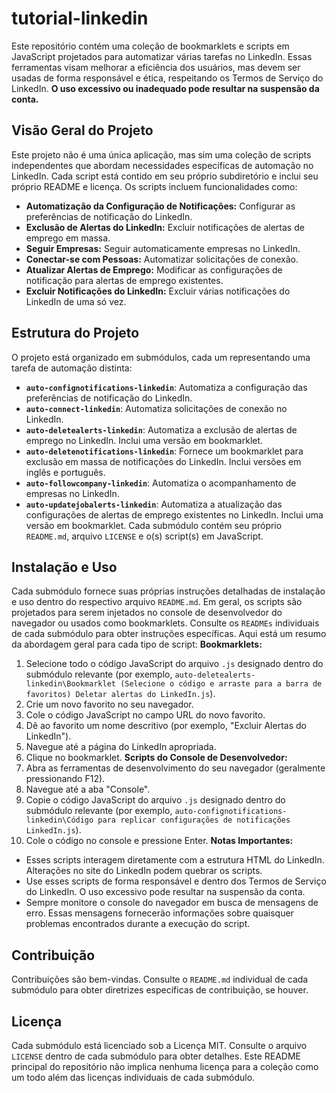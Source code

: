 # tutorial-linkedin
Este repositório contém uma coleção de bookmarklets e scripts em JavaScript projetados para automatizar várias tarefas no LinkedIn. Essas ferramentas visam melhorar a eficiência dos usuários, mas devem ser usadas de forma responsável e ética, respeitando os Termos de Serviço do LinkedIn. **O uso excessivo ou inadequado pode resultar na suspensão da conta.**
## Visão Geral do Projeto
Este projeto não é uma única aplicação, mas sim uma coleção de scripts independentes que abordam necessidades específicas de automação no LinkedIn. Cada script está contido em seu próprio subdiretório e inclui seu próprio README e licença. Os scripts incluem funcionalidades como:
* **Automatização da Configuração de Notificações:** Configurar as preferências de notificação do LinkedIn.
* **Exclusão de Alertas do LinkedIn:** Excluir notificações de alertas de emprego em massa.
* **Seguir Empresas:** Seguir automaticamente empresas no LinkedIn.
* **Conectar-se com Pessoas:** Automatizar solicitações de conexão.
* **Atualizar Alertas de Emprego:** Modificar as configurações de notificação para alertas de emprego existentes.
* **Excluir Notificações do LinkedIn:** Excluir várias notificações do LinkedIn de uma só vez.

## Estrutura do Projeto
O projeto está organizado em submódulos, cada um representando uma tarefa de automação distinta:
* **`auto-confignotifications-linkedin`**:  Automatiza a configuração das preferências de notificação do LinkedIn.
* **`auto-connect-linkedin`**: Automatiza solicitações de conexão no LinkedIn.
* **`auto-deletealerts-linkedin`**: Automatiza a exclusão de alertas de emprego no LinkedIn. Inclui uma versão em bookmarklet.
* **`auto-deletenotifications-linkedin`**: Fornece um bookmarklet para exclusão em massa de notificações do LinkedIn. Inclui versões em inglês e português.
* **`auto-followcompany-linkedin`**: Automatiza o acompanhamento de empresas no LinkedIn.
* **`auto-updatejobalerts-linkedin`**: Automatiza a atualização das configurações de alertas de emprego existentes no LinkedIn. Inclui uma versão em bookmarklet.
Cada submódulo contém seu próprio `README.md`, arquivo `LICENSE` e o(s) script(s) em JavaScript.

## Instalação e Uso
Cada submódulo fornece suas próprias instruções detalhadas de instalação e uso dentro do respectivo arquivo `README.md`. Em geral, os scripts são projetados para serem injetados no console de desenvolvedor do navegador ou usados como bookmarklets. Consulte os `READMEs` individuais de cada submódulo para obter instruções específicas.
Aqui está um resumo da abordagem geral para cada tipo de script:
**Bookmarklets:**
1. Selecione todo o código JavaScript do arquivo `.js` designado dentro do submódulo relevante (por exemplo, `auto-deletealerts-linkedin\Bookmarklet (Selecione o código e arraste para a barra de favoritos) Deletar alertas do LinkedIn.js`).
2. Crie um novo favorito no seu navegador.
3. Cole o código JavaScript no campo URL do novo favorito.
4. Dê ao favorito um nome descritivo (por exemplo, "Excluir Alertas do LinkedIn").
5. Navegue até a página do LinkedIn apropriada.
6. Clique no bookmarklet.
**Scripts do Console de Desenvolvedor:**
1. Abra as ferramentas de desenvolvimento do seu navegador (geralmente pressionando F12).
2. Navegue até a aba "Console".
3. Copie o código JavaScript do arquivo `.js` designado dentro do submódulo relevante (por exemplo, `auto-confignotifications-linkedin\Código para replicar configurações de notificações LinkedIn.js`).
4. Cole o código no console e pressione Enter.
**Notas Importantes:**
* Esses scripts interagem diretamente com a estrutura HTML do LinkedIn. Alterações no site do LinkedIn podem quebrar os scripts.
* Use esses scripts de forma responsável e dentro dos Termos de Serviço do LinkedIn. O uso excessivo pode resultar na suspensão da conta.
* Sempre monitore o console do navegador em busca de mensagens de erro. Essas mensagens fornecerão informações sobre quaisquer problemas encontrados durante a execução do script.

## Contribuição
Contribuições são bem-vindas. Consulte o `README.md` individual de cada submódulo para obter diretrizes específicas de contribuição, se houver.
## Licença
Cada submódulo está licenciado sob a Licença MIT. Consulte o arquivo `LICENSE` dentro de cada submódulo para obter detalhes. Este README principal do repositório não implica nenhuma licença para a coleção como um todo além das licenças individuais de cada submódulo.